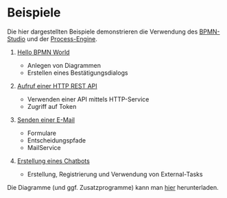 # Beispiele

Die hier dargestellten Beispiele demonstrieren die Verwendung des
[BPMN-Studio](./../../README.md#bpmn-studio)
und der
[Process-Engine](./../../README.md#process-engine).

1. [Hello BPMN World](./hello_world/README.md)

   - Anlegen von Diagrammen
   - Erstellen eines Bestätigungsdialogs

1. [Aufruf einer HTTP REST API](./rest_api/README.md)

   - Verwenden einer API mittels HTTP-Service
   - Zugriff auf Token

1. [Senden einer E-Mail](./send_email/README.md)

   - Formulare
   - Entscheidungspfade
   - MailService
  
1. [Erstellung eines Chatbots](./chatbot/README.md)

   - Erstellung, Registrierung und Verwendung von External-Tasks

Die Diagramme (und ggf. Zusatzprogramme) kann man
[hier](https://github.com/process-engine/example_processes/tree/develop/solutions)
herunterladen.
